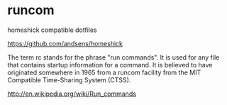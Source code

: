 runcom
======
homeshick compatible dotfiles

https://github.com/andsens/homeshick

The term rc stands for the phrase "run commands". It is used for any file that contains startup information for a command. It is believed to have originated somewhere in 1965 from a runcom facility from the MIT Compatible Time-Sharing System (CTSS).

http://en.wikipedia.org/wiki/Run_commands

